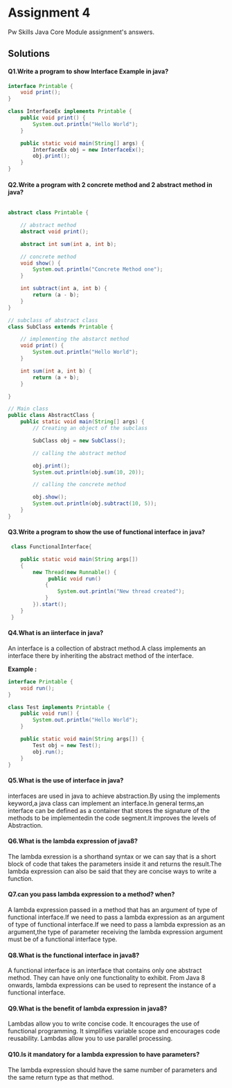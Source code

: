 # Assignment 4

Pw Skills Java Core Module assignment's answers.

## Solutions

#### Q1.Write a program to show Interface Example in java?

```java
interface Printable {
    void print();
}

class InterfaceEx implements Printable {
    public void print() {
        System.out.println("Hello World");
    }

    public static void main(String[] args) {
        InterfaceEx obj = new InterfaceEx();
        obj.print();
    }
}

```

#### Q2.Write a program with 2 concrete method and 2 abstract method in java?

``` java

abstract class Printable {

    // abstract method
    abstract void print();

    abstract int sum(int a, int b);

    // concrete method
    void show() {
        System.out.println("Concrete Method one");
    }

    int subtract(int a, int b) {
        return (a - b);
    }
}

// subclass of abstract class
class SubClass extends Printable {

    // implementing the abstarct method
    void print() {
        System.out.println("Hello World");
    }

    int sum(int a, int b) {
        return (a + b);
    }

}

// Main class
public class AbstractClass {
    public static void main(String[] args) {
        // Creating an object of the subclass

        SubClass obj = new SubClass();

        // calling the abstract method

        obj.print();
        System.out.println(obj.sum(10, 20));

        // calling the concrete method

        obj.show();
        System.out.println(obj.subtract(10, 5));
    }
}

```

#### Q3.Write a program to show the use of functional interface in java?

```java 
 class FunctionalInterface{

    public static void main(String args[])
    {
        new Thread(new Runnable() {
             public void run()
            {
                System.out.println("New thread created");
            }
        }).start();
    }
 }

```
#### Q4.What is an iinterface in java?
An interface is a collection of abstract method.A class implements an interface there by inheriting the abstract method of the interface.

**Example :**

```java
interface Printable {
    void run();
}

class Test implements Printable {
    public void run() {
        System.out.println("Hello World");
    }

    public static void main(String args[]) {
        Test obj = new Test();
        obj.run();
    }
}

```
#### Q5.What is the use of interface in java?

interfaces are used in java to achieve  abstraction.By using the implements keyword,a java class can implement an interface.In general terms,an interface can be defined as a container that stores the signature of the methods to be implementedin the code segment.It improves the levels of Abstraction.
#### Q6.What is the lambda expression of java8?

The lambda exression is a shorthand syntax or we can say  that is a short block of code that takes the parameters inside it and returns the result.The lambda expression can also be said that they are concise ways to write a function.
#### Q7.can you pass lambda expression to a method? when?

A lambda expression passed in a method that has an argument of type of functional interface.If we need to pass a lambda expression as an argument of type of functional interface.If we need to pass a lambda expression as an argument,the type of parameter receiving the lambda expression argument must be of a functional interface type.
#### Q8.What is the functional interface in java8?

A functional interface is an interface that contains only one abstract method. They can have only one functionality to exhibit. From Java 8 onwards, lambda expressions can be used to represent the instance of a functional interface.
#### Q9.What is the benefit of lambda expression in java8?

Lambdas allow you to write concise code. It encourages the use of functional programming. It simplifies variable scope and encourages code reusability. Lambdas allow you to use parallel processing.
#### Q10.Is it mandatory for a lambda expression to have parameters?

 The lambda expression should have the same number of parameters and the same return type as that method.
